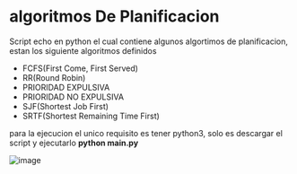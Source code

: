 # algoritmos De Planificacion
 Script echo en python el cual contiene algunos algortimos de planificacion, estan los siguiente algoritmos definidos
 - FCFS(First Come, First Served)
 - RR(Round Robin)
 - PRIORIDAD EXPULSIVA
 - PRIORIDAD NO EXPULSIVA
 - SJF(Shortest Job First)
 - SRTF(Shortest Remaining Time First)
 
 para la ejecucion el unico requisito es tener python3, solo es descargar el script y ejecutarlo **python main.py**
 
 ![image](https://user-images.githubusercontent.com/32054958/203663663-e32cdd0a-e69a-4b62-be4b-35127c127620.png)
